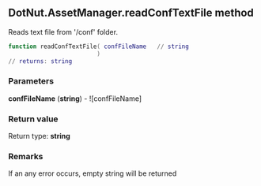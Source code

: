 ## DotNut.AssetManager.readConfTextFile method

Reads text file from '/conf' folder.


```lua
function readConfTextFile( confFileName   // string
                         )
// returns: string
```


### Parameters

**confFileName** (**string**) - ![confFileName]

### Return value

Return type: **string**



### Remarks

If an any error occurs, empty string will be returned
